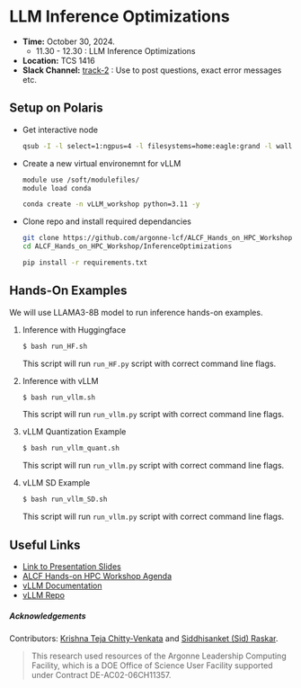 # LLM Inference Optimizations


* **Time:** October 30, 2024. 
  * 11.30 - 12.30 : LLM Inference Optimizations
* **Location:** TCS 1416 
* **Slack Channel:** [track-2](https://join.slack.com/share/enQtNzk3NzA1ODM1NjQwMC0yMTE4OTk3MGIwMmNiNzExZjMzZmY3YjMxNzRiNTI1MGEwNGZhMWEwMmM1NDhkOGZlZTY0NWE3ZTIzY2Q2NjE4) : Use to post questions, exact error messages etc. 

## Setup on Polaris 

* Get interactive node
  ```bash
  qsub -I -l select=1:ngpus=4 -l filesystems=home:eagle:grand -l walltime=1:00:00 -l -q HandsOnHPC -A alcf_training
  ```

* Create a new virtual environemnt for vLLM
    ```bash
    module use /soft/modulefiles/
    module load conda

    conda create -n vLLM_workshop python=3.11 -y
    ```
* Clone repo and install required dependancies 
  ```bash
  git clone https://github.com/argonne-lcf/ALCF_Hands_on_HPC_Workshop.git
  cd ALCF_Hands_on_HPC_Workshop/InferenceOptimizations

  pip install -r requirements.txt
  ```


## Hands-On Examples 

We will use LLAMA3-8B model to run inference hands-on examples. 

1. Inference with Huggingface
   ```bash
   $ bash run_HF.sh
   ```
   This script will run `run_HF.py` script with correct command line flags.  
   
2. Inference with vLLM
   ```bash
   $ bash run_vllm.sh
   ```
   This script will run `run_vllm.py` script with correct command line flags.

3. vLLM Quantization Example
   ```bash
   $ bash run_vllm_quant.sh
   ```
   This script will run `run_vllm.py` script with correct command line flags.

4. vLLM SD Example
   ```bash
   $ bash run_vllm_SD.sh
   ```
   This script will run `run_vllm.py` script with correct command line flags.



## Useful Links 

+ [Link to Presentation Slides]()
+ [ALCF Hands-on  HPC Workshop Agenda](https://www.alcf.anl.gov/events/2024-alcf-hands-hpc-workshop)
+ [vLLM Documentation](https://docs.vllm.ai/en/latest/)
+ [vLLM Repo](https://github.com/vllm-project/vllm)
<!-- + [TensorRT-LLM Documentation](https://nvidia.github.io/TensorRT-LLM/) -->
<!-- + [TensorRT-LLM Repo](https://github.com/NVIDIA/TensorRT-LLM/tree/main) -->

##### Acknowledgements

Contributors: [Krishna Teja Chitty-Venkata](https://krishnateja95.github.io/) and [Siddhisanket (Sid) Raskar](https://sraskar.github.io/). 

> This research used resources of the Argonne Leadership Computing Facility, which is a DOE Office of Science User Facility supported under Contract DE-AC02-06CH11357.